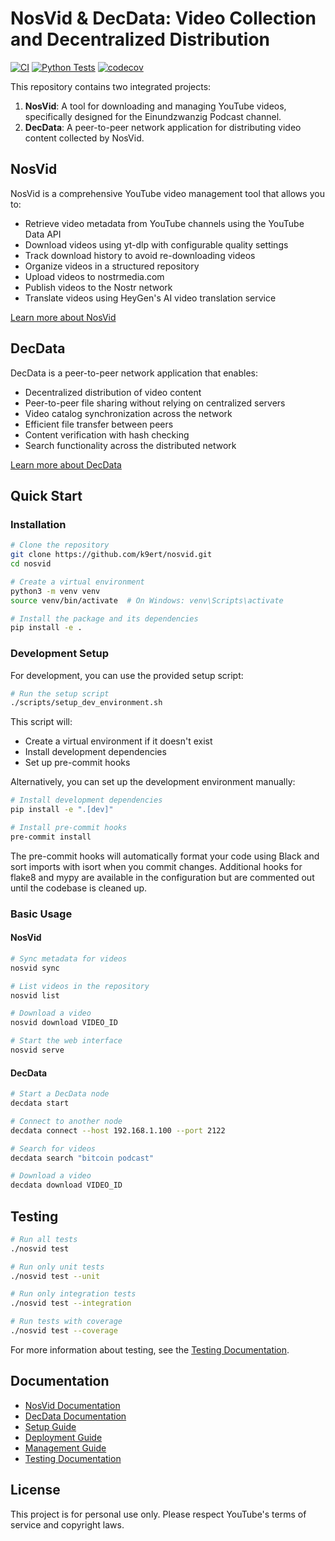 # NosVid & DecData: Video Collection and Decentralized Distribution

[![CI](https://github.com/k9ert/nosvid/actions/workflows/ci.yml/badge.svg)](https://github.com/k9ert/nosvid/actions/workflows/ci.yml)
[![Python Tests](https://github.com/k9ert/nosvid/actions/workflows/pytest.yml/badge.svg)](https://github.com/k9ert/nosvid/actions/workflows/pytest.yml)
[![codecov](https://codecov.io/gh/k9ert/nosvid/branch/main/graph/badge.svg)](https://codecov.io/gh/k9ert/nosvid)

This repository contains two integrated projects:

1. **NosVid**: A tool for downloading and managing YouTube videos, specifically designed for the Einundzwanzig Podcast channel.
2. **DecData**: A peer-to-peer network application for distributing video content collected by NosVid.

## NosVid

NosVid is a comprehensive YouTube video management tool that allows you to:

- Retrieve video metadata from YouTube channels using the YouTube Data API
- Download videos using yt-dlp with configurable quality settings
- Track download history to avoid re-downloading videos
- Organize videos in a structured repository
- Upload videos to nostrmedia.com
- Publish videos to the Nostr network
- Translate videos using HeyGen's AI video translation service

[Learn more about NosVid](docs/nosvid.md)

## DecData

DecData is a peer-to-peer network application that enables:

- Decentralized distribution of video content
- Peer-to-peer file sharing without relying on centralized servers
- Video catalog synchronization across the network
- Efficient file transfer between peers
- Content verification with hash checking
- Search functionality across the distributed network

[Learn more about DecData](docs/decdata.md)

## Quick Start

### Installation

```bash
# Clone the repository
git clone https://github.com/k9ert/nosvid.git
cd nosvid

# Create a virtual environment
python3 -m venv venv
source venv/bin/activate  # On Windows: venv\Scripts\activate

# Install the package and its dependencies
pip install -e .
```

### Development Setup

For development, you can use the provided setup script:

```bash
# Run the setup script
./scripts/setup_dev_environment.sh
```

This script will:
- Create a virtual environment if it doesn't exist
- Install development dependencies
- Set up pre-commit hooks

Alternatively, you can set up the development environment manually:

```bash
# Install development dependencies
pip install -e ".[dev]"

# Install pre-commit hooks
pre-commit install
```

The pre-commit hooks will automatically format your code using Black and sort imports with isort when you commit changes. Additional hooks for flake8 and mypy are available in the configuration but are commented out until the codebase is cleaned up.

### Basic Usage

#### NosVid

```bash
# Sync metadata for videos
nosvid sync

# List videos in the repository
nosvid list

# Download a video
nosvid download VIDEO_ID

# Start the web interface
nosvid serve
```

#### DecData

```bash
# Start a DecData node
decdata start

# Connect to another node
decdata connect --host 192.168.1.100 --port 2122

# Search for videos
decdata search "bitcoin podcast"

# Download a video
decdata download VIDEO_ID
```

## Testing

```bash
# Run all tests
./nosvid test

# Run only unit tests
./nosvid test --unit

# Run only integration tests
./nosvid test --integration

# Run tests with coverage
./nosvid test --coverage
```

For more information about testing, see the [Testing Documentation](tests/README.md).

## Documentation

- [NosVid Documentation](docs/nosvid.md)
- [DecData Documentation](docs/decdata.md)
- [Setup Guide](docs/setup.md)
- [Deployment Guide](docs/deployment.md)
- [Management Guide](docs/management.md)
- [Testing Documentation](tests/README.md)

## License

This project is for personal use only. Please respect YouTube's terms of service and copyright laws.
